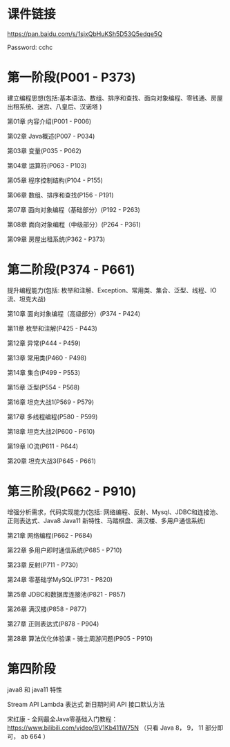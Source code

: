 # 课件链接

https://pan.baidu.com/s/1sjxQbHuKSh5D53Q5edqe5Q

Password: cchc

# 第一阶段(P001 - P373)

建立编程思想(包括:基本语法、数组、排序和查找、面向对象编程、零钱通、房屋出租系统、迷宫、八皇后、汉诺塔 )

第01章 内容介绍(P001 - P006)

第02章 Java概述(P007 - P034)

第03章 变量(P035 - P062)

第04章 运算符(P063 - P103)

第05章 程序控制结构(P104 - P155)

第06章 数组、排序和查找(P156 - P191)

第07章 面向对象编程（基础部分）(P192 - P263)

第08章 面向对象编程（中级部分）(P264 - P361)

第09章 房屋出租系统(P362 - P373)

# 第二阶段(P374 - P661)

提升编程能力(包括: 枚举和注解、Exception、常用类、集合、泛型、线程、IO流、坦克大战) 

第10章 面向对象编程（高级部分）(P374 - P424)

第11章 枚举和注解(P425 - P443)

第12章 异常(P444 - P459)

第13章 常用类(P460 - P498)

第14章 集合(P499 - P553)

第15章 泛型(P554 - P568)

第16章 坦克大战1(P569 - P579)

第17章 多线程编程(P580 - P599)

第18章 坦克大战2(P600 - P610)

第19章 IO流(P611 - P644)

第20章 坦克大战3(P645 - P661)

# 第三阶段(P662 - P910)

增强分析需求，代码实现能力(包括: 网络编程、反射、Mysql、JDBC和连接池、正则表达式、Java8 Java11 新特性、马踏棋盘、满汉楼、多用户通信系统)

第21章 网络编程(P662 - P684)

第22章 多用户即时通信系统(P685 - P710)

第23章 反射(P711 - P730)

第24章 零基础学MySQL(P731 - P820)

第25章 JDBC和数据库连接池(P821 - P857)

第26章 满汉楼(P858 - P877)

第27章 正则表达式(P878 - P904)

第28章 算法优化体验课 - 骑士周游问题(P905 - P910)

# 第四阶段

java8 和 java11 特性

Stream API
Lambda 表达式
新日期时间 API
接口默认方法

 宋红康 - 全网最全Java零基础入门教程：https://www.bilibili.com/video/BV1Kb411W75N （只看 Java 8， 9， 11  部分即可， ab 664 ）

